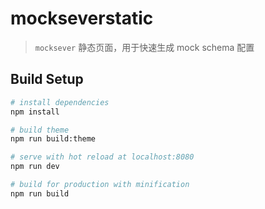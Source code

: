 # mockseverstatic

> `mocksever` 静态页面，用于快速生成 mock schema 配置 

## Build Setup

``` bash
# install dependencies
npm install

# build theme
npm run build:theme

# serve with hot reload at localhost:8080
npm run dev

# build for production with minification
npm run build
```

